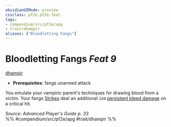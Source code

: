 ```yaml
---
obsidianUIMode: preview
cssclass: pf2e,pf2e-feat
tags:
- compendium/src/pf2e/apg
- trait/dhampir
aliases: ["Bloodletting Fangs"]
---
```

# Bloodletting Fangs  *Feat 9*  
[dhampir](/rules/traits/dhampir-b1.md)  

- **Prerequisites**: fangs unarmed attack

You emulate your vampiric parent's techniques for drawing blood from a victim. Your fangs [Strikes](/rules/actions/strike.md) deal an additional `1d4` [persistent bleed damage](/rules/conditions.md#Persistent%20Damage) on a critical hit.

*Source: Advanced Player's Guide p. 33*  
%% #compendium/src/pf2e/apg #trait/dhampir %%